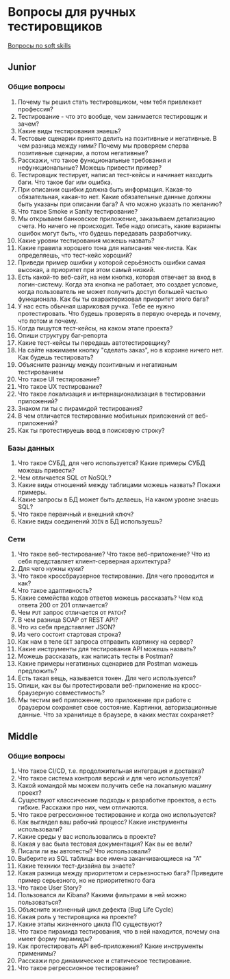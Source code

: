 # Вопросы для ручных тестировщиков

[Вопросы по soft skills](/questions/softskills.md)

## Junior

### Общие вопросы

1. Почему ты решил стать тестировщиком, чем тебя привлекает профессия?
1. Тестирование - что это вообще, чем занимается тестировщик и зачем?
1. Какие виды тестирования знаешь?
1. Тестовые сценарии принято делить на позитивные и негативные. В чем разница между ними? Почему мы проверяем сперва позитивные сценарии, а потом негативные?
1. Расскажи, что такое функциональные требования и нефункциональные? Можешь привести пример?
1. Тестировщик тестирует, написал тест-кейсы и начинает находить баги. Что такое баг или ошибка.
1. При описании ошибки должна быть информация. Какая-то обязательная, какая-то нет. Какие обязательные данные должны быть указаны при описании бага? А что можно указать по желанию?
1. Что такое Smoke и Sanity тестирование?
1. Мы открываем банковское приложение, заказываем детализацию счета. Но ничего не происходит. Тебе надо описать, какие варианты ошибок могут быть, что будешь передавать разработчику.
1. Какие уровни тестирования можешь назвать?
1. Какие правила хорошего тона для написания чек-листа. Как определяешь, что тест-кейс хороший?
1. Приведи пример ошибки у которой серьёзность ошибки самая высокая, а приоритет при этом самый низкий.
1. Есть какой-то веб-сайт, на нем кнопка, которая отвечает за вход в логин-систему. Когда эта кнопка не работает, это создает условие, когда пользователь не может получить доступ большей частью функционала. Как бы ты охарактеризовал приоритет этого бага?
1. У нас есть обычная шариковая ручка. Тебе ее нужно протестировать. Что будешь проверять в первую очередь и почему, что потом и почему.
1. Когда пишутся тест-кейсы, на каком этапе проекта?
1. Опиши структуру баг-репорта
1. Какие тест-кейсы ты передашь автотестировщику?
1. На сайте нажимаем кнопку "сделать заказ", но в корзине ничего нет. Как будешь тестировать?
1. Объясните разницу между позитивным и негативным тестированием
1. Что такое UI тестирование?
1. Что такое UX тестирование?
1. Что такое локализация и интернационализация в тестировании приложений?
1. Знаком ли ты с пирамидой тестирования?
1. В чем отличается тестирование мобильных приложений от веб-приложений?
1. Как ты протестируешь ввод в поисковую строку?

### Базы данных

1. Что такое СУБД, для чего используется? Какие примеры СУБД можешь привести?
1. Чем отличается SQL от NoSQL?
1. Какие виды отношений между таблицами можешь назвать? Покажи примеры.
1. Какие запросы в БД может быть делаешь, На каком уровне знаешь SQL?
1. Что такое первичный и внешний ключ?
1. Какие виды соединений `JOIN` в БД используешь?

### Сети

1. Что такое веб-тестирование? Что такое веб-приложение? Что из себя представляет клиент-серверная архитектура?
1. Для чего нужны куки?
1. Что такое кроссбраузерное тестирование. Для чего проводится и как?
1. Что такое адаптивность?
1. Какие семейства кодов ответов можешь рассказать? Чем код ответа 200 от 201 отличается?
1. Чем `PUT` запрос отличается от `PATCH`?
1. В чем разница SOAP от REST API?
1. Что из себя представляет JSON?
1. Из чего состоит стартовая строка?
1. Как нам в теле `GET` запроса отправить картинку на сервер?
1. Какие инструменты для тестирования API можешь назвать?
1. Можешь рассказать, как написать тесты в Postman?
1. Какие примеры негативных сценариев для Postman можешь предложить?
1. Есть такая вещь, называется токен. Для чего используется?
1. Опиши, как вы бы протестировали веб-приложение на кросс-браузерную совместимость?
1. Мы тестим веб приложение, это приложение при работе с браузером сохраняет свое состояние. Картинки, авторизационные данные. Что за хранилище в браузере, в каких местах сохраняет?

## Middle

### Общие вопросы

1. Что такое CI/CD, т.е. продолжительная интеграция и доставка?
1. Что такое система контроля версий и для чего используется?
1. Какой командой мы можем получить себе на локальную машину проект?
1. Существуют классические подходы к разработке проектов, а есть гибкие. Расскажи про них, чем отличаются.
1. Что такое регрессионное тестирование и когда оно используется?
1. Как выглядел ваш рабочий процесс? Какие инструменты использовали?
1. Какие среды у вас использовались в проекте?
1. Какая у вас была тестовая документация? Как вы ее вели?
1. Писали ли вы автотесты? Что использовали?
1. Выберите из SQL таблицы все имена заканчивающиеся на "А"
1. Какие техники тест-дизайна вы знаете?
1. Какая разница между приоритетом и серьезностью бага? Приведите пример серьезного, но не приоритетного бага
1. Что такое User Story?
1. Пользовался ли Kibana? Какими фильтрами в ней можно пользоваться?
1. Объясните жизненный цикл дефекта (Bug Life Cycle)
1. Какая роль у тестировщика на проекте?
1. Какие этапы жизненного цикла ПО существуют?
1. Что такое пирамида тестирования, что в ней находится, почему она имеет форму пирамиды?
1. Как протестировать API веб-приложения? Какие инструменты применимы?
1. Расскажи про динамическое и статическое тестирование.
1. Что такое регрессионное тестирование?
